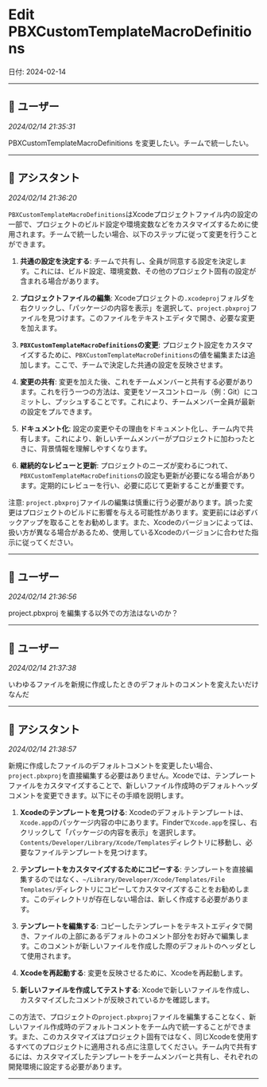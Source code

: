 # Edit PBXCustomTemplateMacroDefinitions

日付: 2024-02-14

---

## 👤 ユーザー
*2024/02/14 21:35:31*

PBXCustomTemplateMacroDefinitions を変更したい。チームで統一したい。

---

## 🤖 アシスタント
*2024/02/14 21:36:20*

`PBXCustomTemplateMacroDefinitions`はXcodeプロジェクトファイル内の設定の一部で、プロジェクトのビルド設定や環境変数などをカスタマイズするために使用されます。チームで統一したい場合、以下のステップに従って変更を行うことができます。

1. **共通の設定を決定する**: チームで共有し、全員が同意する設定を決定します。これには、ビルド設定、環境変数、その他のプロジェクト固有の設定が含まれる場合があります。

2. **プロジェクトファイルの編集**: Xcodeプロジェクトの`.xcodeproj`フォルダを右クリックし、「パッケージの内容を表示」を選択して、`project.pbxproj`ファイルを見つけます。このファイルをテキストエディタで開き、必要な変更を加えます。

3. **`PBXCustomTemplateMacroDefinitions`の変更**: プロジェクト設定をカスタマイズするために、`PBXCustomTemplateMacroDefinitions`の値を編集または追加します。ここで、チームで決定した共通の設定を反映させます。

4. **変更の共有**: 変更を加えた後、これをチームメンバーと共有する必要があります。これを行う一つの方法は、変更をソースコントロール（例：Git）にコミットし、プッシュすることです。これにより、チームメンバー全員が最新の設定をプルできます。

5. **ドキュメント化**: 設定の変更やその理由をドキュメント化し、チーム内で共有します。これにより、新しいチームメンバーがプロジェクトに加わったときに、背景情報を理解しやすくなります。

6. **継続的なレビューと更新**: プロジェクトのニーズが変わるにつれて、`PBXCustomTemplateMacroDefinitions`の設定も更新が必要になる場合があります。定期的にレビューを行い、必要に応じて更新することが重要です。

注意: `project.pbxproj`ファイルの編集は慎重に行う必要があります。誤った変更はプロジェクトのビルドに影響を与える可能性があります。変更前には必ずバックアップを取ることをお勧めします。また、Xcodeのバージョンによっては、扱い方が異なる場合があるため、使用しているXcodeのバージョンに合わせた指示に従ってください。

---

## 👤 ユーザー
*2024/02/14 21:36:56*

project.pbxproj を編集する以外での方法はないのか？

---

## 👤 ユーザー
*2024/02/14 21:37:38*

いわゆるファイルを新規に作成したときのデフォルトのコメントを変えたいだけなんだ

---

## 🤖 アシスタント
*2024/02/14 21:38:57*

新規に作成したファイルのデフォルトコメントを変更したい場合、`project.pbxproj`を直接編集する必要はありません。Xcodeでは、テンプレートファイルをカスタマイズすることで、新しいファイル作成時のデフォルトヘッダコメントを変更できます。以下にその手順を説明します。

1. **Xcodeのテンプレートを見つける**: Xcodeのデフォルトテンプレートは、`Xcode.app`のパッケージ内容の中にあります。Finderで`Xcode.app`を探し、右クリックして「パッケージの内容を表示」を選択します。`Contents/Developer/Library/Xcode/Templates`ディレクトリに移動し、必要なファイルテンプレートを見つけます。

2. **テンプレートをカスタマイズするためにコピーする**: テンプレートを直接編集するのではなく、`~/Library/Developer/Xcode/Templates/File Templates/`ディレクトリにコピーしてカスタマイズすることをお勧めします。このディレクトリが存在しない場合は、新しく作成する必要があります。

3. **テンプレートを編集する**: コピーしたテンプレートをテキストエディタで開き、ファイルの上部にあるデフォルトのコメント部分をお好みで編集します。このコメントが新しいファイルを作成した際のデフォルトのヘッダとして使用されます。

4. **Xcodeを再起動する**: 変更を反映させるために、Xcodeを再起動します。

5. **新しいファイルを作成してテストする**: Xcodeで新しいファイルを作成し、カスタマイズしたコメントが反映されているかを確認します。

この方法で、プロジェクトの`project.pbxproj`ファイルを編集することなく、新しいファイル作成時のデフォルトコメントをチーム内で統一することができます。また、このカスタマイズはプロジェクト固有ではなく、同じXcodeを使用するすべてのプロジェクトに適用される点に注意してください。チーム内で共有するには、カスタマイズしたテンプレートをチームメンバーと共有し、それぞれの開発環境に設定する必要があります。

---
